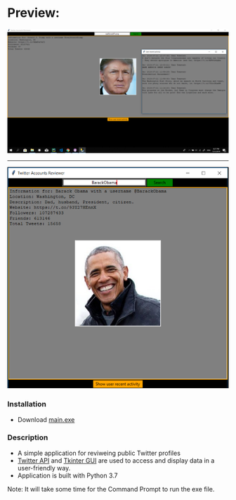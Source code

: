 # Preview:
![solid](./preview.png)
___________________________________________________________________________________________________________________ 
![solid](./preview2.PNG)

### Installation
- Download [main.exe](./main.exe)

### Description
- A simple application for reviweing public Twitter profiles
- [Twitter API](https://python-twitter.readthedocs.io/en/latest/installation.html) and [Tkinter GUI](https://wiki.python.org/moin/TkInter) are used to access and display data in a user-friendly way.
- Application is built with Python 3.7

Note: It will take some time for the Command Prompt to run the exe file.
